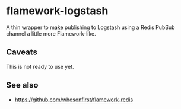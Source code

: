# flamework-logstash

A thin wrapper to make publishing to Logstash using a Redis PubSub channel a little more Flamework-like.

## Caveats

This is not ready to use yet.

## See also

* https://github.com/whosonfirst/flamework-redis